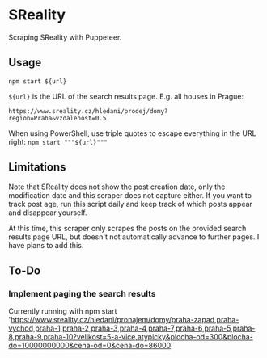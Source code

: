 # SReality

Scraping SReality with Puppeteer.

## Usage

`npm start ${url}`

`${url}` is the URL of the search results page. E.g. all houses in Prague:

`https://www.sreality.cz/hledani/prodej/domy?region=Praha&vzdalenost=0.5`

When using PowerShell, use triple quotes to escape everything in the URL right:
`npm start """${url}"""`

## Limitations

Note that SReality does not show the post creation date, only the modification
date and this scraper does not capture either. If you want to track post age,
run this script daily and keep track of which posts appear and disappear
yourself.

At this time, this scraper only scrapes the posts on the provided search results
page URL, but doesn't not automatically advance to further pages. I have plans
to add this.

## To-Do

### Implement paging the search results


Currently running with  npm start 'https://www.sreality.cz/hledani/pronajem/domy/praha-zapad,praha-vychod,praha-1,praha-2,praha-3,praha-4,praha-7,praha-6,praha-5,praha-8,praha-9,praha-10?velikost=5-a-vice,atypicky&plocha-od=300&plocha-do=10000000000&cena-od=0&cena-do=86000'

